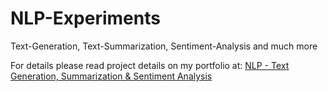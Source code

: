 # NLP-Experiments
Text-Generation, Text-Summarization, Sentiment-Analysis and much more

For details please read project details on my portfolio at: <a href="https://ozzmanmuhammad.github.io/project-NLP_Experiments.html" target="_blank">NLP - Text Generation, Summarization & Sentiment Analysis</a>
